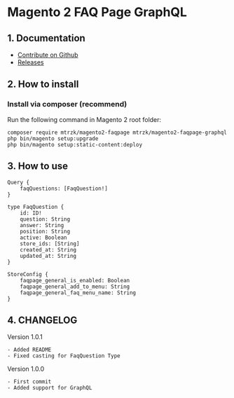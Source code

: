 # Magento 2 FAQ Page GraphQL

## 1. Documentation

- [Contribute on Github](https://github.com/marcinmaterzok/magento2-faq-page-graphql)
- [Releases](https://github.com/marcinmaterzok/magento2-faq-page-graphql/releases)

## 2. How to install

### Install via composer (recommend)
Run the following command in Magento 2 root folder:
```
composer require mtrzk/magento2-faqpage mtrzk/magento2-faqpage-graphql
php bin/magento setup:upgrade
php bin/magento setup:static-content:deploy
```

## 3. How to use
```
Query {
    faqQuestions: [FaqQuestion!]
}

type FaqQuestion {
    id: ID!
    question: String
    answer: String
    position: String
    active: Boolean
    store_ids: [String]
    created_at: String
    updated_at: String
}

StoreConfig {
    faqpage_general_is_enabled: Boolean 
    faqpage_general_add_to_menu: String 
    faqpage_general_faq_menu_name: String 
}
```

## 4. CHANGELOG
Version 1.0.1

```
- Added README
- Fixed casting for FaqQuestion Type
```

Version 1.0.0

```
- First commit
- Added support for GraphQL
```
